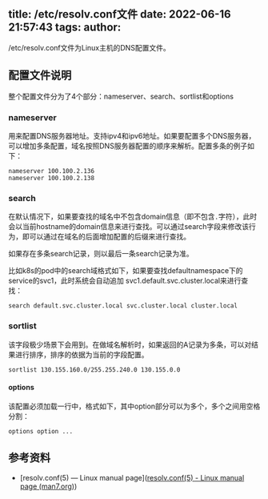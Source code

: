 title: /etc/resolv.conf文件
date: 2022-06-16 21:57:43
tags:
author:
---

/etc/resolv.conf文件为Linux主机的DNS配置文件。

## 配置文件说明

整个配置文件分为了4个部分：nameserver、search、sortlist和options

### nameserver

用来配置DNS服务器地址。支持ipv4和ipv6地址。如果要配置多个DNS服务器，可以增加多条配置，域名按照DNS服务器配置的顺序来解析。配置多条的例子如下：

```
nameserver 100.100.2.136
nameserver 100.100.2.138
```

### search

在默认情况下，如果要查找的域名中不包含domain信息（即不包含`.`字符），此时会以当前hostname的domain信息来进行查找。可以通过search字段来修改该行为，即可以通过在域名的后面增加配置的后缀来进行查找。

如果存在多条search记录，则以最后一条search记录为准。

比如k8s的pod中的search域格式如下，如果要查找defaultnamespace下的service的svc1，此时系统会自动追加 svc1.default.svc.cluster.local来进行查找：

```
search default.svc.cluster.local svc.cluster.local cluster.local
```

### sortlist

该字段极少场景下会用到。在做域名解析时，如果返回的A记录为多条，可以对结果进行排序，排序的依据为当前的字段配置。

```
sortlist 130.155.160.0/255.255.240.0 130.155.0.0
```

#### options

该配置必须加载一行中，格式如下，其中option部分可以为多个，多个之间用空格分割：

```
options option ...
```

## 参考资料

- [resolv.conf(5) — Linux manual page]([resolv.conf(5) - Linux manual page (man7.org)](https://man7.org/linux/man-pages/man5/resolv.conf.5.html))
